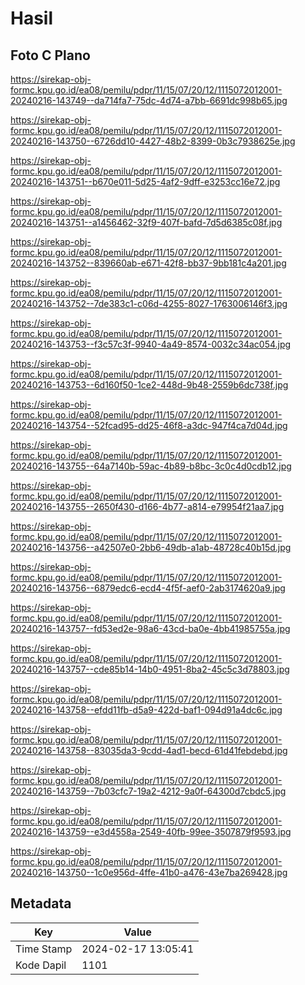 # Hasil

## Foto C Plano

https://sirekap-obj-formc.kpu.go.id/ea08/pemilu/pdpr/11/15/07/20/12/1115072012001-20240216-143749--da714fa7-75dc-4d74-a7bb-6691dc998b65.jpg

https://sirekap-obj-formc.kpu.go.id/ea08/pemilu/pdpr/11/15/07/20/12/1115072012001-20240216-143750--6726dd10-4427-48b2-8399-0b3c7938625e.jpg

https://sirekap-obj-formc.kpu.go.id/ea08/pemilu/pdpr/11/15/07/20/12/1115072012001-20240216-143751--b670e011-5d25-4af2-9dff-e3253cc16e72.jpg

https://sirekap-obj-formc.kpu.go.id/ea08/pemilu/pdpr/11/15/07/20/12/1115072012001-20240216-143751--a1456462-32f9-407f-bafd-7d5d6385c08f.jpg

https://sirekap-obj-formc.kpu.go.id/ea08/pemilu/pdpr/11/15/07/20/12/1115072012001-20240216-143752--839660ab-e671-42f8-bb37-9bb181c4a201.jpg

https://sirekap-obj-formc.kpu.go.id/ea08/pemilu/pdpr/11/15/07/20/12/1115072012001-20240216-143752--7de383c1-c06d-4255-8027-1763006146f3.jpg

https://sirekap-obj-formc.kpu.go.id/ea08/pemilu/pdpr/11/15/07/20/12/1115072012001-20240216-143753--f3c57c3f-9940-4a49-8574-0032c34ac054.jpg

https://sirekap-obj-formc.kpu.go.id/ea08/pemilu/pdpr/11/15/07/20/12/1115072012001-20240216-143753--6d160f50-1ce2-448d-9b48-2559b6dc738f.jpg

https://sirekap-obj-formc.kpu.go.id/ea08/pemilu/pdpr/11/15/07/20/12/1115072012001-20240216-143754--52fcad95-dd25-46f8-a3dc-947f4ca7d04d.jpg

https://sirekap-obj-formc.kpu.go.id/ea08/pemilu/pdpr/11/15/07/20/12/1115072012001-20240216-143755--64a7140b-59ac-4b89-b8bc-3c0c4d0cdb12.jpg

https://sirekap-obj-formc.kpu.go.id/ea08/pemilu/pdpr/11/15/07/20/12/1115072012001-20240216-143755--2650f430-d166-4b77-a814-e79954f21aa7.jpg

https://sirekap-obj-formc.kpu.go.id/ea08/pemilu/pdpr/11/15/07/20/12/1115072012001-20240216-143756--a42507e0-2bb6-49db-a1ab-48728c40b15d.jpg

https://sirekap-obj-formc.kpu.go.id/ea08/pemilu/pdpr/11/15/07/20/12/1115072012001-20240216-143756--6879edc6-ecd4-4f5f-aef0-2ab3174620a9.jpg

https://sirekap-obj-formc.kpu.go.id/ea08/pemilu/pdpr/11/15/07/20/12/1115072012001-20240216-143757--fd53ed2e-98a6-43cd-ba0e-4bb41985755a.jpg

https://sirekap-obj-formc.kpu.go.id/ea08/pemilu/pdpr/11/15/07/20/12/1115072012001-20240216-143757--cde85b14-14b0-4951-8ba2-45c5c3d78803.jpg

https://sirekap-obj-formc.kpu.go.id/ea08/pemilu/pdpr/11/15/07/20/12/1115072012001-20240216-143758--efdd11fb-d5a9-422d-baf1-094d91a4dc6c.jpg

https://sirekap-obj-formc.kpu.go.id/ea08/pemilu/pdpr/11/15/07/20/12/1115072012001-20240216-143758--83035da3-9cdd-4ad1-becd-61d41febdebd.jpg

https://sirekap-obj-formc.kpu.go.id/ea08/pemilu/pdpr/11/15/07/20/12/1115072012001-20240216-143759--7b03cfc7-19a2-4212-9a0f-64300d7cbdc5.jpg

https://sirekap-obj-formc.kpu.go.id/ea08/pemilu/pdpr/11/15/07/20/12/1115072012001-20240216-143759--e3d4558a-2549-40fb-99ee-3507879f9593.jpg

https://sirekap-obj-formc.kpu.go.id/ea08/pemilu/pdpr/11/15/07/20/12/1115072012001-20240216-143750--1c0e956d-4ffe-41b0-a476-43e7ba269428.jpg


## Metadata

| Key        | Value               |
| ---------- | ------------------- |
| Time Stamp | 2024-02-17 13:05:41 |
| Kode Dapil | 1101                |



